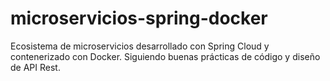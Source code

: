 # microservicios-spring-docker
Ecosistema de microservicios desarrollado con Spring Cloud y contenerizado con Docker. Siguiendo buenas prácticas de código y diseño de API Rest.
